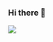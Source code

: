 ### Hi there 👋

<!--
**infynyxx/infynyxx** is a ✨ _special_ ✨ repository because its `README.md` (this file) appears on your GitHub profile.

Here are some ideas to get you started:

- 🔭 I’m currently working on ...
- 🌱 I’m currently learning ...
- 👯 I’m looking to collaborate on ...
- 🤔 I’m looking for help with ...
- 💬 Ask me about ...
- 📫 How to reach me: ...
- 😄 Pronouns: ...
- ⚡ Fun fact: ...
-->
![](https://lh3.googleusercontent.com/9OgBXnZW9_fDfmfZLlzD6ll_6fHwIQdrLPlmpajsFTdeVDW4CzxH_y0XjfnluLrk4KHiCCidly6gJE-ThD22N0eWEWdlbiPFl4x4yM2J7bUgSOb4tumfh9kBt87eLv3KE92ZxfsftbGK4jJlBcx59y4zQ9klPgJQwnOgmG47PMnHvgepjpM62Bb8OBX81_WBqJ5hMqV2THhkrDaG_LY1OOm4pbsq7ZaY_Vu4Bb4VtEMNxaz1ZrpYq4ogMbC4GINMSfEd4XT4Al8b6StX4RmTuUl3QwgIXYZbakr-kFgF12rugcCljQBoE9E6EeFxbFssFLtW81HrH5I6qfqZell-mz2SEkGtZgdUZaIlMD_AVp5wAknVJhJU5kV4QEPsRL7xmCc60hfY0_BGlHmfcITp6KsdCCaOjXO8LGknPJtfIW-zSCaUGkPAk_bPLK81M8DrXgc3nUqSGFpgmrDC9fVOMmDiQflGs_E9j9-OUc9L51Xx9AFXnq0LN0p6TcIl4SkOG2bP5ke4YYuntdStsUO_vS1pajpPefiB6m1_KDgxiDPV5w9qxRN0KQA3V5z5IoLl4Pcu6bmTb2hmDpEz_WiznkIvAGsvA6gHcBuML4V7YeQTz16Kr_2O2zFBdhhSxu1CgmwJcBcLqMqZKDu4ITa_d3G9BSzjTsOusayg0eJ1D8BtaWBrUT5mcqFt4WY1K8s=w1475-h983-no?authuser=0)
